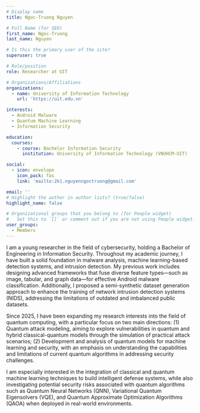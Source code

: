 ```yaml
---
# Display name
title: Ngoc-Truong Nguyen

# Full Name (for SEO)
first_name: Ngoc-Truong
last_name: Nguyen

# Is this the primary user of the site?
superuser: true

# Role/position
role: Researcher at UIT

# Organizations/Affiliations
organizations:
  - name: University of Information Technology
    url: 'https://uit.edu.vn'

interests:
  - Android Malware
  - Quantum Machine Learning
  - Information Security

education:
  courses:
    - course: Bachelor Information Security
      institution: University of Information Technology (VNUHCM-UIT)

social:
  - icon: envelope
    icon_pack: fas
    link: 'mailto:2k1.nguyenngoctruong@gmail.com'

email: ''
# Highlight the author in author lists? (true/false)
highlight_name: false

# Organizational groups that you belong to (for People widget)
#   Set this to `[]` or comment out if you are not using People widget.
user_groups:
  - Members
---
```

I am a young researcher in the field of cybersecurity, holding a Bachelor of Engineering in Information Security. Throughout my academic journey, I have built a solid foundation in malware analysis, machine learning-based detection systems, and intrusion detection. My previous work includes designing advanced frameworks that fuse diverse feature types—such as image, tabular, and graph data—for effective Android malware classification. Additionally, I proposed a semi-synthetic dataset generation approach to enhance the training of network intrusion detection systems (NIDS), addressing the limitations of outdated and imbalanced public datasets.

Since 2025, I have been expanding my research interests into the field of quantum computing, with a particular focus on two main directions:
(1) Quantum attack modeling, aiming to explore vulnerabilities in quantum and hybrid classical-quantum models through the simulation of practical attack scenarios;
(2) Development and analysis of quantum models for machine learning and security, with an emphasis on understanding the capabilities and limitations of current quantum algorithms in addressing security challenges.

I am especially interested in the integration of classical and quantum machine learning techniques to build intelligent defense systems, while also investigating potential security risks associated with quantum algorithms such as Quantum Neural Networks (QNN), Variational Quantum Eigensolvers (VQE), and Quantum Approximate Optimization Algorithms (QAOA) when deployed in real-world environments.